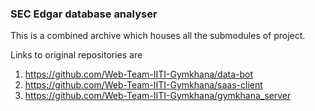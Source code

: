 ### SEC Edgar database analyser
This is a combined archive which houses all the submodules of project. <br>

Links to original repositories are  

1. https://github.com/Web-Team-IITI-Gymkhana/data-bot 
2. https://github.com/Web-Team-IITI-Gymkhana/saas-client
3. https://github.com/Web-Team-IITI-Gymkhana/gymkhana_server
